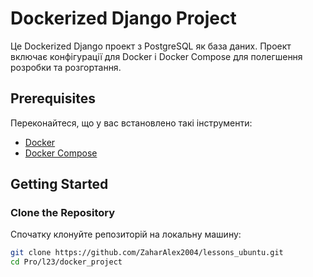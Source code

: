 # Dockerized Django Project

Це Dockerized Django проект з PostgreSQL як база даних. Проект включає конфігурації для Docker і Docker Compose для полегшення розробки та розгортання.

## Prerequisites

Переконайтеся, що у вас встановлено такі інструменти:
- [Docker](https://www.docker.com/products/docker-desktop)
- [Docker Compose](https://docs.docker.com/compose/)

## Getting Started

### Clone the Repository

Спочатку клонуйте репозиторій на локальну машину:

```bash
git clone https://github.com/ZaharAlex2004/lessons_ubuntu.git
cd Pro/l23/docker_project